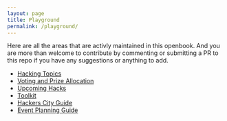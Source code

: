 ```yaml
---
layout: page
title: Playground
permalink: /playground/
---
```


Here are all the areas that are activly maintained in this openbook. And you are more than welcome to contribute by commenting or submitting a PR to this repo if you have any suggestions or anything to add. 

- [Hacking Topics][Hacking Topics]
- [Voting and Prize Allocation][Voting and Prize Allocation]
- [Upcoming Hacks][Upcoming Hacks]
- [Toolkit][Toolkit]
- [Hackers City Guide][Hackers City Guide]
- [Event Planning Guide][Event Planning]

[repo]: https://github.com/dorahacksglobal/Hackathon-Playbook
[Hacking Topics]: https://momohou21.github.io/hackathon-openbook/playground/2021/10/29/topics.html
[Voting and Prize Allocation]: https://momohou21.github.io/hackathon-openbook/playground/2021/10/29/voting.html
[Upcoming Hacks]: https://momohou21.github.io/hackathon-openbook/playground/2021/10/29/upcoming-hacks.html
[Toolkit]: https://momohou21.github.io/hackathon-openbook/playground/2021/10/29/toolkits.html
[Event Planning]: https://momohou21.github.io/hackathon-openbook/jekyll/update/2021/10/29/event-planning.html
[Hackers City Guide]: https://momohou21.github.io/hackathon-openbook/jekyll/update/2021/10/31/city-guide.html
